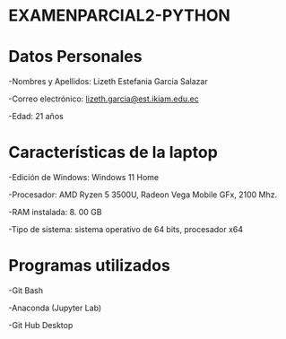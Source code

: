 # EXAMENPARCIAL2-PYTHON

# Datos Personales

-Nombres y Apellidos: Lizeth Estefania Garcia Salazar

-Correo electrónico: lizeth.garcia@est.ikiam.edu.ec

-Edad: 21 años

# Características de la laptop

-Edición de Windows: Windows 11 Home

-Procesador: AMD Ryzen 5 3500U, Radeon Vega Mobile GFx, 2100 Mhz.

-RAM instalada: 8. 00 GB

-Tipo de sistema: sistema operativo de 64 bits, procesador x64

# Programas utilizados

-Git Bash

-Anaconda (Jupyter Lab)

-Git Hub Desktop